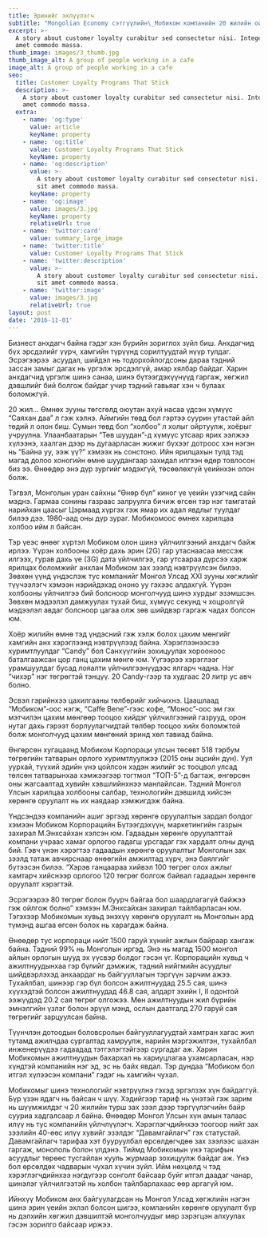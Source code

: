 ```yaml
---
title: Эринийг эхлүүлэгч
subtitle: "Mongolian Economy сэтгүүлийн\_Мобиком компанийн 20 жилийн ойд зориулсан тусгай дугаарт хэвлэгдсан нийтлэл"
excerpt: >-
  A story about customer loyalty curabitur sed consectetur nisi. Integer sit
  amet commodo massa.
thumb_image: images/3_thumb.jpg
thumb_image_alt: A group of people working in a cafe
image_alt: A group of people working in a cafe
seo:
  title: Customer Loyalty Programs That Stick
  description: >-
    A story about customer loyalty curabitur sed consectetur nisi. Integer sit
    amet commodo massa.
  extra:
    - name: 'og:type'
      value: article
      keyName: property
    - name: 'og:title'
      value: Customer Loyalty Programs That Stick
      keyName: property
    - name: 'og:description'
      value: >-
        A story about customer loyalty curabitur sed consectetur nisi. Integer
        sit amet commodo massa.
      keyName: property
    - name: 'og:image'
      value: images/3.jpg
      keyName: property
      relativeUrl: true
    - name: 'twitter:card'
      value: summary_large_image
    - name: 'twitter:title'
      value: Customer Loyalty Programs That Stick
    - name: 'twitter:description'
      value: >-
        A story about customer loyalty curabitur sed consectetur nisi. Integer
        sit amet commodo massa.
    - name: 'twitter:image'
      value: images/3.jpg
      relativeUrl: true
layout: post
date: '2016-11-01'
---
```

Бизнест анхдагч байна гэдэг хэн бүрийн зориглох зүйл биш. Анхдагчид бүх эрсдэлийг үүрч, хамгийн түрүүнд сорилтуудтай нүүр тулдаг. Эсрэгээрээ  асуудал, шийдэл нь тодорхойлогдсоны дараа тэдний зассан замыг дагах нь үргэлж эрсдэлгүй, амар хялбар байдаг. Харин анхдагчид үргэлж шинэ санаа, шинэ бүтээгдэхүүнүүд гаргаж, хөгжил дэвшлийг бий болгож байдаг учир тэдний гавьяаг хэн ч булаах
боломжгүй.  

20 жил... Өмнөх зууны төгсгөлд оюутан ахуй насаа үдсэн хүмүүс “Саяхан даа” л гэж хэлнэ. Аймгийн төвд бол гэртээ суурин утастай айл
төдий л олон биш. Сумын төвд бол “холбоо” л холыг ойртуулж, хоёрыг учруулна. Улаанбаатарын “Төв шуудан”-д хүмүүс утсаар ярих ээлжээ хүлээнэ, хаалган дээр нь дугаарласан жижиг бүхээг дотроос хэн нэгэн нь “Байна уу, ээж үү?” хэмээх нь сонстоно. Ийн ярилцахын тулд тэд магад долоо хоногийн өмнө шуудангаар захидал илгээн өдөр товлосон биз ээ. Өнөөдөр энэ дүр зургийг мэдэхгүй, төсөөлөхгүй үеийнхэн олон болж. 

Тэгвэл, Монголын уран сайхны “Өнөр бүл” киног үе үеийн үзэгчид сайн мэднэ. Гармаа сонины газраас залруулга бичиж өгсөн тэр нэг тамгатай нарийхан цаасыг Цэрмаад хүргэх гэж ямар их адал явдлыг туулдаг билээ дээ. 1980-аад оны дүр зураг. Мобикомоос өмнөх харилцаа холбоо ийм л байсан. 

Тэр үеэс өнөөг хүртэл Мобиком олон шинэ үйлчилгээний анхдагч байж ирлээ. Үүрэн холбооны хоёр дахь эрин (2G) гар утаснаасаа мессэж илгээх, гурав дахь үе (3G) дата үйлчилгээ, гар утсаараа дүрсээ харж ярилцах боломжийг анхлан Мобиком зах зээлд нэвтрүүлсэн билээ. Зөвхөн үүнд үндэслэж тус компанийг Монгол Улсад XXI зууны хөгжлийг түүчээлэгч хэмээн нэрийдэхэд ононо уу гэхээс алдахгүй. Үүрэн холбооны үйлчилгээ бий болсноор монголчууд шинэ хурдыг эзэмшсэн. Зөвхөн мэдээлэл дамжуулах тухай биш, хүмүүс секунд ч хоцролгүй мэдээлэл авдаг болсноор цагаа олж зөв шийдвэр гаргаж чадах болсон юм. 

Хоёр жилийн өмнө тэд үндэсний гэж хэлж болох цахим мөнгийг хамгийн анх хэрэглээнд нэвтрүүлээд байна. Хэрэглээнээсээ хуримтлуулдаг “Candy” бол Санхүүгийн зохицуулах хорооноос баталгаажсан цор ганц цахим мөнгө юм. Үүгээрээ хэрэглээг урамшуулдаг бусад лояалти үйлчилгээнүүдээс ялгарч чадна. Нэг “чихэр” нэг төгрөгтэй тэнцүү. 20 Саndy-гээр та худгаас 20 литр ус авч болно. 

Эсвэл гэрийнхээ цахилгааны төлбөрийг хийчихнэ. Цаашлаад “Мобиком”-оос нэгж, “Caffe Bene”-гээс кофе, “Монос”-оос эм гэх мэтчилэн цахим мөнгөөр тооцоо хийдэг үйлчилгээний газрууд, орон нутаг дахь гэрээт борлуулагчидтай төлбөр тооцоо хийх боломжтой болж монголчууд цахим мөнгөний эринд хөл тавиад байна.

Өнгөрсөн хугацаанд Мобиком Корпораци улсын төсөвт 518 тэрбум төгрөгийн татварын орлого хуримтлуулжээ (2015 оны эцсийн дүн). Уул уурхай, түүхий эдийн үнэ цойлсон хэдэн жилийг эс тооцвол улсад төлсөн татварынхаа хэмжээгээр тогтмол “ТОП-5”-д багтаж, өнгөрсөн оны жагсаалтад хувийн хэвшлийнхнээ манлайлсан. Тэдний Монгол Улсын харилцаа холбооны салбар, технологийн дэвшилд хийсэн хөрөнгө оруулалт нь их наядаар хэмжигдэж байна.

Үндсэндээ компанийн ашиг эргээд хөрөнгө оруулалтын зардал болдог хэмээн Мобиком Корпорацийн Бүтээгдэхүүн, маркетингийн газрын захирал М.Энхсайхан хэлсэн юм. Гадаадын хөрөнгө оруулалттай компани учраас хамаг орлогоо гадагш урсгадаг гэх хардалт олны дунд бий. Гэвч үнэн хэрэгтээ гадаадын хөрөнгө оруулалтыг Монголын зах зээлд татаж авчирснаар өнөөгийн амжилтад хүрч, энэ баялгийг бүтээсэн билээ. “Хэрэв ганцаараа хийвэл 100 төгрөг олох ажлыг хамтарч хийснээр орлогоо 120 төгрөг болгож байвал гадаадын хөрөнгө оруулалт хэрэгтэй.

Эсрэгээрээ 80 төгрөг болон буурч байгаа бол шаардлагагүй байжээ гэж ойлгож болно” хэмээн М.Энхсайхан захирал тайлбарласан юм. Тэгэхээр Мобикомын хувьд энэхүү хөрөнгө оруулалт нь Монголын ард түмэнд ашгаа өгсөн болох нь харагдаж байна. 

Өнөөдөр тус корпораци нийт 1500 гаруй хүнийг ажлын байраар хангаж байна. Тэдний 99% нь Монголын иргэд. Энэ нь магад 1500 монгол
айлын орлогын шууд эх үүсвэр болдог гэсэн үг. Корпорацийн хувьд ч ажилтнуудынхаа гэр бүлийг дэмжиж, тэдний нийгмийн асуудлыг шийдвэрлэхэд анхаардаг нь байгууллагын тэргүүн зарчим ажээ. Тухайлбал, шинээр гэр бүл болсон ажилтнуудад 25.5 сая, шинэ хүүхэдтэй болсон ажилтнуудад 46.8 сая, алдарт эхийн I, II одонтой ээжүүдэд 20.2 сая төгрөг олгожээ. Мөн ажилтнуудын жил бүрийн эмнэлгийн үзлэг болон эрүүл мэнд, ослын даатгалд 270 гаруй сая төгрөгийг зарцуулсан байна. 

Түүнчлэн дотоодын боловсролын байгууллагуудтай хамтран хагас жил тутамд ажилчдаа сургалтад хамруулж, нарийн мэргэжилтэн, тухайлбал
инженерүүдээ гадаадад тэтгэлэгтэйгээр сургадаг аж. Харин Мобикомын ажилтнуудын бахархал нь хариуцлагаа ухамсарласан, нэр хүндтэй компанийн нэг эд, эс нь байх явдал. Тэр дундаа “Мобиком бол итгэл хүлээсэн компани” гэдэг нь хамгийн чухал. 

Мобикомыг шинэ технологийг нэвтрүүлнэ гэхэд эргэлзэх хүн байдаггүй. Бүр үзэн ядагч нь байсан ч шүү. Хэдийгээр тариф нь үнэтэй гэж зарим нь шүүмжилдэг ч 20 жилийн турш зах зээл дээр тэргүүлэгчийн байр сууриа хадгалсаар л байна. Өнөөдөр Монгол Улсын хүн амын талаас илүү нь тус компанийн үйлчлүүлэгч. Хэрэглэгчдийнхээ тоогоор нийт зах зээлийн 40-өөс илүү хувийг эзэлдэг “Давамгайлагч” гэх статустай. Давамгайлагч тарифаа хэт бууруулбал өрсөлдөгчдөө зах зээлээс шахан гаргаж, монополь болон үлдэнэ. Тиймд Мобикомын үнэ тарифын асуудлыг төрөөс тусгайлан хууль журмаар зохицуулж байдаг аж. Үнэ бол өрсөлдөх чадварын чухал хүчин зүйл. Ийм нөхцөлд ч тэд хэрэглэгчдийнхээ нэгдүгээр сонголт байсаар буйг итгэл даадаг чанар, шинэлэг үйлчилгээтэй нь холбон тайлбарлахаас өөр аргагүй
юм. 

Ийнхүү Мобиком анх байгуулагдсан нь Монгол Улсад хөгжлийн нэгэн шинэ эрин үеийн эхлэл болсон шигээ, компанийн хөрөнгө оруулалт бүр нь
дэлхийн хөгжил дэвшилтэй монголчуудыг мөр зэрэгцэн алхуулах гэсэн зорилго байсаар иржээ.
